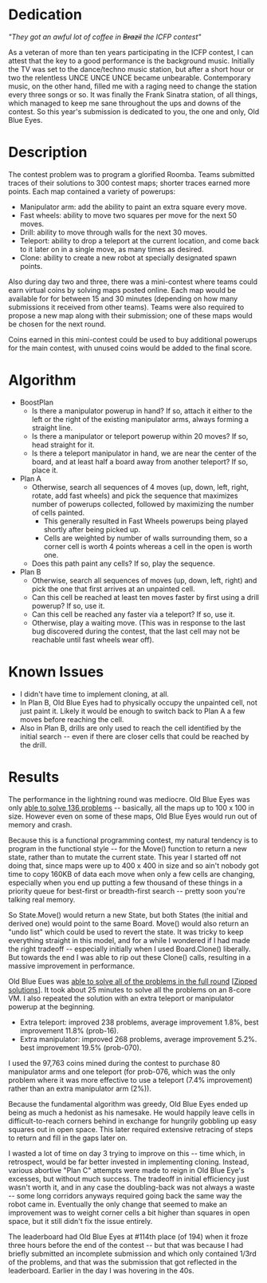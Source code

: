 # Dedication

*"They got an awful lot of coffee in ~~Brazil~~ the ICFP contest"*
 
As a veteran of more than ten years participating in the ICFP contest, I can attest that the key to a good performance is the background music.  Initially the TV was set to the dance/techno music station, but after a short hour or two the relentless UNCE UNCE UNCE became unbearable.  Contemporary music, on the other hand, filled me with a raging need to change the station every three songs or so.  It was finally the Frank Sinatra station, of all things, which managed to keep me sane throughout the ups and downs of the contest. So this year's submission is dedicated to you, the one and only, Old Blue Eyes.

# Description 

The contest problem was to program a glorified Roomba.  Teams submitted traces of their solutions to 300 contest maps; shorter traces earned more points.  Each map contained a variety of powerups:

* Manipulator arm: add the ability to paint an extra square every move.
* Fast wheels: ability to move two squares per move for the next 50 moves.
* Drill: ability to move through walls for the next 30 moves.
* Teleport: ability to drop a teleport at the current location, and come back to it later on in a single move, as many times as desired.
* Clone: ability to create a new robot at specially designated spawn points.

Also during day two and three, there was a mini-contest where teams could earn virtual coins by solving maps posted online.  Each map would be available for for between 15 and 30 minutes (depending on how many submissions it received from other teams).  Teams were also required to propose a new map along with their submission; one of these maps would be chosen for the next round. 

Coins earned in this mini-contest could be used to buy additional powerups for the main contest, with unused coins would be added to the final score.

# Algorithm

* BoostPlan
    * Is there a manipulator powerup in hand?  If so, attach it either to the left or the right of the existing manipulator arms, always forming a straight line.
    * Is there a manipulator or teleport powerup within 20 moves?  If so, head straight for it.
    * Is there a teleport manipulator in hand, we are near the center of the board, and at least half a board away from another teleport?  If so, place it.
* Plan A
    * Otherwise, search all sequences of 4 moves (up, down, left, right, rotate, add fast wheels) and pick the sequence that maximizes number of powerups collected, followed by maximizing the number of cells painted.
        * This generally resulted in Fast Wheels powerups being played shortly after being picked up.   
        * Cells are weighted by number of walls surrounding them, so a corner cell is worth 4 points whereas a cell in the open is worth one.
    * Does this path paint any cells?  If so, play the sequence.
* Plan B
    * Otherwise, search all sequences of moves (up, down, left, right) and pick the one that first arrives at an unpainted cell.
    * Can this cell be reached at least ten moves faster by first using a drill powerup?  If so, use it.
    * Can this cell be reached any faster via a teleport?  If so, use it.
    * Otherwise, play a waiting move. (This was in response to the last bug discovered during the contest, that the last cell may not be reachable until fast wheels wear off).

# Known Issues

* I didn't have time to implement cloning, at all. 
* In Plan B, Old Blue Eyes had to physically occupy the unpainted cell, not just paint it.  Likely it would be enough to switch back to Plan A a few moves before reaching the cell.
* Also in Plan B, drills are only used to reach the cell identified by the initial search -- even if there are closer cells that could be reached by the drill.

# Results

The performance in the lightning round was mediocre. Old Blue Eyes was only [able to solve 136 problems](https://github.com/cashto/icfp2019/blob/master/lightning_scores.csv) -- basically, all the maps up to 100 x 100 in size.  However even on some of these maps, Old Blue Eyes would run out of memory and crash.

Because this is a functional programming contest, my natural tendency is to program in the functional style -- for the Move() function to return a new state, rather than to mutate the current state.  This year I started off not doing that, since maps were up to 400 x 400 in size and so ain't nobody got time to copy 160KB of data each move when only a few cells are changing, especially when you end up putting a few thousand of these things in a priority queue for best-first or breadth-first search -- pretty soon you're talking real memory.

So State.Move() would return a new State, but both States (the initial and derived one) would point to the same Board.  Move() would also return an "undo list" which could be used to revert the state. It was tricky to keep everything straight in this model, and for a while I wondered if I had made the right tradeoff -- especially initially when I used Board.Clone() liberally. But towards the end I was able to rip out these Clone() calls, resulting in a massive improvement in performance.

Old Blue Eues was [able to solve all of the problems in the full round](https://github.com/cashto/icfp2019/blob/master/final_scores.csv) \[[Zipped solutions](https://github.com/cashto/icfp2019/blob/master/final_solutions.zip)].  It took about 25 minutes to solve all the problems on an 8-core VM.  I also repeated the solution with an extra teleport or manipulator powerup at the beginning.

* Extra teleport: improved 238 problems, average improvement 1.8%, best improvement 11.8% (prob-16).
* Extra manipulator: improved 268 problems, average improvement 5.2%. best improvement 19.5% (prob-070).

I used the 97,763 coins mined during the contest to purchase 80 manipulator arms and one teleport (for prob-076, which was the only problem where it was more effective to use a teleport (7.4% improvement) rather than an extra manipulator arm (2%)).

Because the fundamental algorithm was greedy, Old Blue Eyes ended up being as much a hedonist as his namesake.  He would happily leave cells in difficult-to-reach corners behind in exchange for hungrily gobbling up easy squares out in open space.  This later required extensive retracing of steps to return and fill in the gaps later on.

I wasted a lot of time on day 3 trying to improve on this -- time which, in retrospect, would be far better invested in implementing cloning.  Instead, various abortive "Plan C" attempts were made to reign in Old Blue Eye's excesses, but without much success.  The tradeoff in initial efficiency just wasn't worth it, and in any case the doubling-back was not always a waste -- some long corridors anyways required going back the same way the robot came in.  Eventually the only change that seemed to make an improvement was to weight corner cells a bit higher than squares in open space, but it still didn't fix the issue entirely.

The leaderboard had Old Blue Eyes at #114th place (of 194) when it froze three hours before the end of the contest -- but that was because I had briefly submitted an incomplete submission and which only contained 1/3rd of the problems, and that was the submission that got reflected in the leaderboard. Earlier in the day I was hovering in the 40s.

